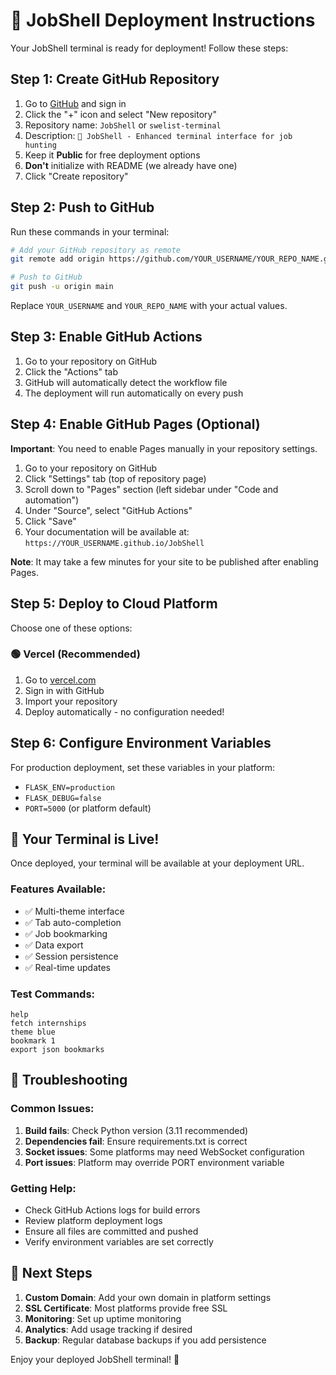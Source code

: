 # 🚀 JobShell Deployment Instructions

Your JobShell terminal is ready for deployment! Follow these steps:

## Step 1: Create GitHub Repository

1. Go to [GitHub](https://github.com) and sign in
2. Click the "+" icon and select "New repository"
3. Repository name: `JobShell` or `swelist-terminal`
4. Description: `🚀 JobShell - Enhanced terminal interface for job hunting`
5. Keep it **Public** for free deployment options
6. **Don't** initialize with README (we already have one)
7. Click "Create repository"

## Step 2: Push to GitHub

Run these commands in your terminal:

```bash
# Add your GitHub repository as remote
git remote add origin https://github.com/YOUR_USERNAME/YOUR_REPO_NAME.git

# Push to GitHub
git push -u origin main
```

Replace `YOUR_USERNAME` and `YOUR_REPO_NAME` with your actual values.

## Step 3: Enable GitHub Actions

1. Go to your repository on GitHub
2. Click the "Actions" tab
3. GitHub will automatically detect the workflow file
4. The deployment will run automatically on every push

## Step 4: Enable GitHub Pages (Optional)

**Important**: You need to enable Pages manually in your repository settings.

1. Go to your repository on GitHub
2. Click "Settings" tab (top of repository page)
3. Scroll down to "Pages" section (left sidebar under "Code and automation")
4. Under "Source", select "GitHub Actions"
5. Click "Save"
6. Your documentation will be available at: `https://YOUR_USERNAME.github.io/JobShell`

**Note**: It may take a few minutes for your site to be published after enabling Pages.

## Step 5: Deploy to Cloud Platform

Choose one of these options:

### 🟢 Vercel (Recommended)
1. Go to [vercel.com](https://vercel.com)
2. Sign in with GitHub
3. Import your repository
4. Deploy automatically - no configuration needed!


## Step 6: Configure Environment Variables

For production deployment, set these variables in your platform:

- `FLASK_ENV=production`
- `FLASK_DEBUG=false`
- `PORT=5000` (or platform default)

## 🎉 Your Terminal is Live!

Once deployed, your terminal will be available at your deployment URL.

### Features Available:
- ✅ Multi-theme interface
- ✅ Tab auto-completion
- ✅ Job bookmarking
- ✅ Data export
- ✅ Session persistence
- ✅ Real-time updates

### Test Commands:
```
help
fetch internships
theme blue
bookmark 1
export json bookmarks
```

## 🔧 Troubleshooting

### Common Issues:
1. **Build fails**: Check Python version (3.11 recommended)
2. **Dependencies fail**: Ensure requirements.txt is correct
3. **Socket issues**: Some platforms may need WebSocket configuration
4. **Port issues**: Platform may override PORT environment variable

### Getting Help:
- Check GitHub Actions logs for build errors
- Review platform deployment logs
- Ensure all files are committed and pushed
- Verify environment variables are set correctly

## 🚀 Next Steps

1. **Custom Domain**: Add your own domain in platform settings
2. **SSL Certificate**: Most platforms provide free SSL
3. **Monitoring**: Set up uptime monitoring
4. **Analytics**: Add usage tracking if desired
5. **Backup**: Regular database backups if you add persistence

Enjoy your deployed JobShell terminal! 🎯
